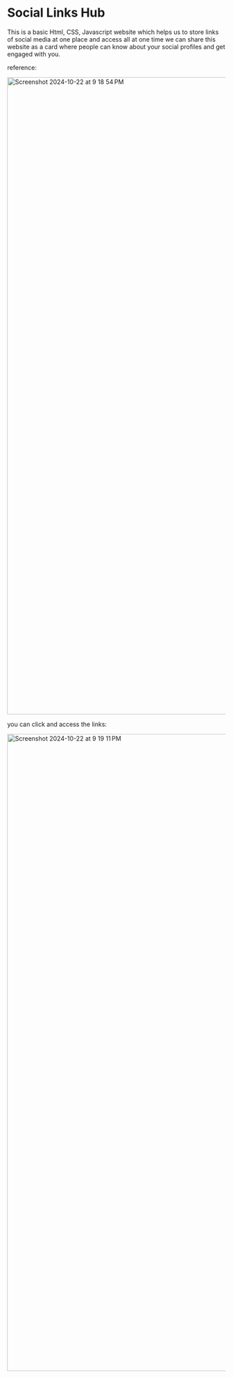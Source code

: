 # Social Links Hub



This is a basic Html, CSS, Javascript website which helps us to store links of social media at one place and access all at one time
we can share this website as a card where people can know about your social profiles and get engaged with you.

reference: 


<img width="1470" alt="Screenshot 2024-10-22 at 9 18 54 PM" src="https://github.com/user-attachments/assets/0d42fd45-03cf-4557-884f-0846ecd2fbc1">


you can click and access the links:


<img width="1470" alt="Screenshot 2024-10-22 at 9 19 11 PM" src="https://github.com/user-attachments/assets/36786bca-ea29-4733-966e-fab2ac4fc9dd">

